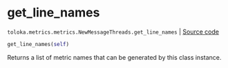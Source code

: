 # get_line_names
`toloka.metrics.metrics.NewMessageThreads.get_line_names` | [Source code](https://github.com/Toloka/toloka-kit/blob/v1.1.1/src/metrics/metrics.py#L399)

```python
get_line_names(self)
```

Returns a list of metric names that can be generated by this class instance.


